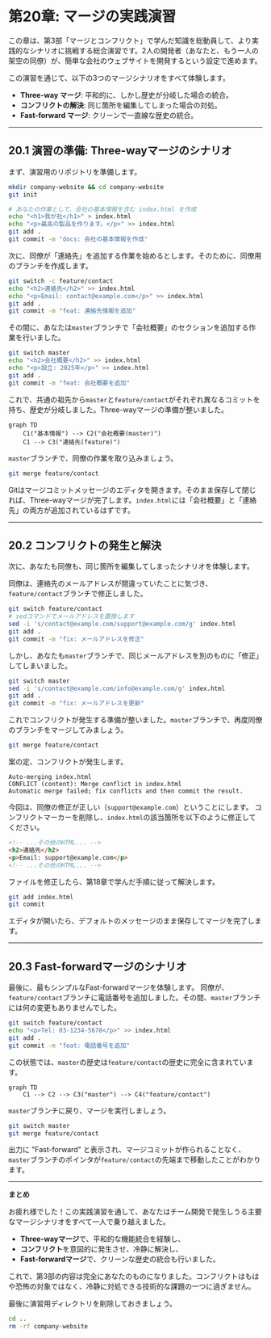 # 第20章: マージの実践演習

この章は、第3部「マージとコンフリクト」で学んだ知識を総動員して、より実践的なシナリオに挑戦する総合演習です。2人の開発者（あなたと、もう一人の架空の同僚）が、簡単な会社のウェブサイトを開発するという設定で進めます。

この演習を通じて、以下の3つのマージシナリオをすべて体験します。
-   **Three-way マージ**: 平和的に、しかし歴史が分岐した場合の統合。
-   **コンフリクトの解決**: 同じ箇所を編集してしまった場合の対処。
-   **Fast-forward マージ**: クリーンで一直線な歴史の統合。

---
## 20.1 演習の準備: Three-wayマージのシナリオ

まず、演習用のリポジトリを準備します。

```bash
mkdir company-website && cd company-website
git init

# あなたの作業として、会社の基本情報を含む index.html を作成
echo "<h1>我が社</h1>" > index.html
echo "<p>最高の製品を作ります。</p>" >> index.html
git add .
git commit -m "docs: 会社の基本情報を作成"
```

次に、同僚が「連絡先」を追加する作業を始めるとします。そのために、同僚用のブランチを作成します。
```bash
git switch -c feature/contact
echo "<h2>連絡先</h2>" >> index.html
echo "<p>Email: contact@example.com</p>" >> index.html
git add .
git commit -m "feat: 連絡先情報を追加"
```

その間に、あなたは`master`ブランチで「会社概要」のセクションを追加する作業を行いました。
```bash
git switch master
echo "<h2>会社概要</h2>" >> index.html
echo "<p>設立: 2025年</p>" >> index.html
git add .
git commit -m "feat: 会社概要を追加"
```

これで、共通の祖先から`master`と`feature/contact`がそれぞれ異なるコミットを持ち、歴史が分岐しました。Three-wayマージの準備が整いました。

```mermaid
graph TD
    C1("基本情報") --> C2("会社概要(master)")
    C1 --> C3("連絡先(feature)")
```
`master`ブランチで、同僚の作業を取り込みましょう。
```bash
git merge feature/contact
```
Gitはマージコミットメッセージのエディタを開きます。そのまま保存して閉じれば、Three-wayマージが完了します。`index.html`には「会社概要」と「連絡先」の両方が追加されているはずです。

---
## 20.2 コンフリクトの発生と解決

次に、あなたも同僚も、同じ箇所を編集してしまったシナリオを体験します。

同僚は、連絡先のメールアドレスが間違っていたことに気づき、`feature/contact`ブランチで修正しました。
```bash
git switch feature/contact
# sedコマンドでメールアドレスを置換します
sed -i 's/contact@example.com/support@example.com/g' index.html
git add .
git commit -m "fix: メールアドレスを修正"
```

しかし、あなたも`master`ブランチで、同じメールアドレスを別のものに「修正」してしまいました。
```bash
git switch master
sed -i 's/contact@example.com/info@example.com/g' index.html
git add .
git commit -m "fix: メールアドレスを更新"
```
これでコンフリクトが発生する準備が整いました。`master`ブランチで、再度同僚のブランチをマージしてみましょう。
```bash
git merge feature/contact
```
案の定、コンフリクトが発生します。
```
Auto-merging index.html
CONFLICT (content): Merge conflict in index.html
Automatic merge failed; fix conflicts and then commit the result.
```
今回は、同僚の修正が正しい（`support@example.com`）ということにします。
コンフリクトマーカーを削除し、`index.html`の該当箇所を以下のように修正してください。

```html
<!-- ...その他のHTML... -->
<h2>連絡先</h2>
<p>Email: support@example.com</p>
<!-- ...その他のHTML... -->
```
ファイルを修正したら、第18章で学んだ手順に従って解決します。
```bash
git add index.html
git commit
```
エディタが開いたら、デフォルトのメッセージのまま保存してマージを完了します。

---
## 20.3 Fast-forwardマージのシナリオ

最後に、最もシンプルなFast-forwardマージを体験します。
同僚が、`feature/contact`ブランチに電話番号を追加しました。その間、`master`ブランチには何の変更もありませんでした。
```bash
git switch feature/contact
echo "<p>Tel: 03-1234-5678</p>" >> index.html
git add .
git commit -m "feat: 電話番号を追加"
```
この状態では、`master`の歴史は`feature/contact`の歴史に完全に含まれています。
```mermaid
graph TD
    C1 --> C2 --> C3("master") --> C4("feature/contact")
```
`master`ブランチに戻り、マージを実行しましょう。
```bash
git switch master
git merge feature/contact
```
出力に "Fast-forward" と表示され、マージコミットが作られることなく、`master`ブランチのポインタが`feature/contact`の先端まで移動したことがわかります。

---
**まとめ**

お疲れ様でした！この実践演習を通して、あなたはチーム開発で発生しうる主要なマージシナリオをすべて一人で乗り越えました。

-   **Three-wayマージ**で、平和的な機能統合を経験し、
-   **コンフリクト**を意図的に発生させ、冷静に解決し、
-   **Fast-forwardマージ**で、クリーンな歴史の統合も行いました。

これで、第3部の内容は完全にあなたのものになりました。コンフリクトはもはや恐怖の対象ではなく、冷静に対処できる技術的な課題の一つに過ぎません。

最後に演習用ディレクトリを削除しておきましょう。
```bash
cd ..
rm -rf company-website
```
